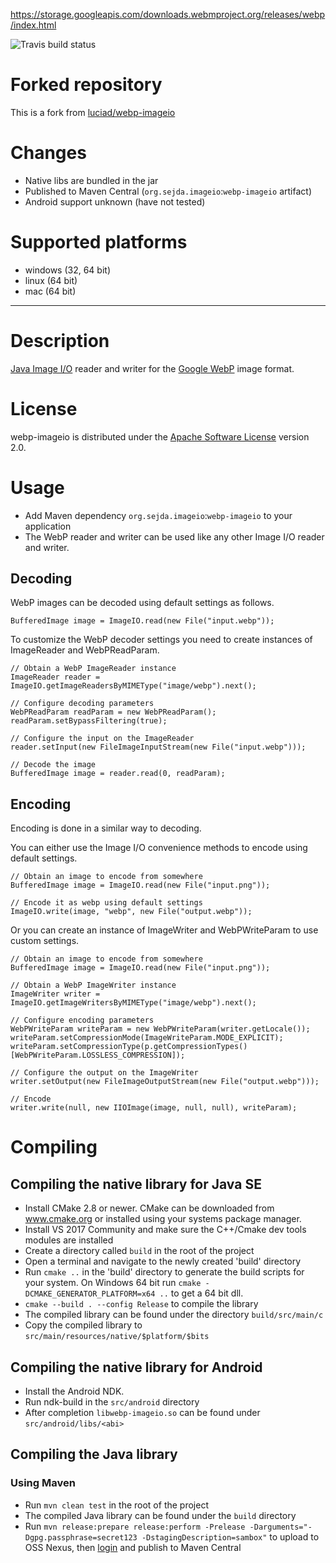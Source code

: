 https://storage.googleapis.com/downloads.webmproject.org/releases/webp/index.html



![Travis build status](https://api.travis-ci.org/sejda-pdf/webp-imageio.svg?branch=master)

# Forked repository
This is a fork from [luciad/webp-imageio](https://bitbucket.org/luciad/webp-imageio/)

# Changes
- Native libs are bundled in the jar
- Published to Maven Central (`org.sejda.imageio`:`webp-imageio` artifact)
- Android support unknown (have not tested)

# Supported platforms
- windows (32, 64 bit)
- linux (64 bit)
- mac (64 bit)

--------------

# Description
[Java Image I/O](http://docs.oracle.com/javase/7/docs/api/javax/imageio/package-summary.html) reader and writer for the
[Google WebP](https://developers.google.com/speed/webp/) image format.

# License
webp-imageio is distributed under the [Apache Software License](https://www.apache.org/licenses/LICENSE-2.0) version 2.0.

# Usage
- Add Maven dependency `org.sejda.imageio`:`webp-imageio` to your application
- The WebP reader and writer can be used like any other Image I/O reader and writer.

## Decoding

WebP images can be decoded using default settings as follows.

```
BufferedImage image = ImageIO.read(new File("input.webp"));
```

To customize the WebP decoder settings you need to create instances of ImageReader and WebPReadParam.

```
// Obtain a WebP ImageReader instance
ImageReader reader = ImageIO.getImageReadersByMIMEType("image/webp").next();

// Configure decoding parameters
WebPReadParam readParam = new WebPReadParam();
readParam.setBypassFiltering(true);

// Configure the input on the ImageReader
reader.setInput(new FileImageInputStream(new File("input.webp")));

// Decode the image
BufferedImage image = reader.read(0, readParam);
```

## Encoding

Encoding is done in a similar way to decoding.

You can either use the Image I/O convenience methods to encode using default settings.

```
// Obtain an image to encode from somewhere
BufferedImage image = ImageIO.read(new File("input.png"));

// Encode it as webp using default settings
ImageIO.write(image, "webp", new File("output.webp"));
```

Or you can create an instance of ImageWriter and WebPWriteParam to use custom settings.

```
// Obtain an image to encode from somewhere
BufferedImage image = ImageIO.read(new File("input.png"));

// Obtain a WebP ImageWriter instance
ImageWriter writer = ImageIO.getImageWritersByMIMEType("image/webp").next();

// Configure encoding parameters
WebPWriteParam writeParam = new WebPWriteParam(writer.getLocale());
writeParam.setCompressionMode(ImageWriteParam.MODE_EXPLICIT);
writeParam.setCompressionType(p.getCompressionTypes()[WebPWriteParam.LOSSLESS_COMPRESSION]);

// Configure the output on the ImageWriter
writer.setOutput(new FileImageOutputStream(new File("output.webp")));

// Encode
writer.write(null, new IIOImage(image, null, null), writeParam);
```

# Compiling

## Compiling the native library for Java SE
- Install CMake 2.8 or newer. CMake can be downloaded from www.cmake.org or installed using
  your systems package manager.
- Install VS 2017 Community and make sure the C++/Cmake dev tools modules are installed
- Create a directory called `build` in the root of the project
- Open a terminal and navigate to the newly created 'build' directory
- Run `cmake ..` in the 'build' directory to generate the build scripts for your system.
On Windows 64 bit run `cmake -DCMAKE_GENERATOR_PLATFORM=x64 ..` to get a 64 bit dll.
- `cmake --build . --config Release` to compile the library
- The compiled library can be found under the directory `build/src/main/c`
- Copy the compiled library to `src/main/resources/native/$platform/$bits`

## Compiling the native library for Android
- Install the Android NDK.
- Run ndk-build in the `src/android` directory
- After completion `libwebp-imageio.so` can be found under `src/android/libs/<abi>`

## Compiling the Java library

### Using Maven
- Run `mvn clean test` in the root of the project
- The compiled Java library can be found under the `build` directory
- Run `mvn release:prepare release:perform -Prelease -Darguments="-Dgpg.passphrase=secret123 -DstagingDescription=sambox"` to upload to OSS Nexus, then [login](https://oss.sonatype.org/#stagingRepositories) and publish to Maven Central


